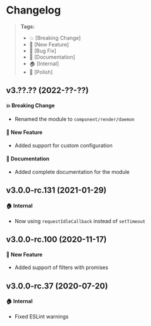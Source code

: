 Changelog
=========

> **Tags:**
> - :boom:       [Breaking Change]
> - :rocket:     [New Feature]
> - :bug:        [Bug Fix]
> - :memo:       [Documentation]
> - :house:      [Internal]
> - :nail_care:  [Polish]

## v3.??.?? (2022-??-??)

#### :boom: Breaking Change

* Renamed the module to `component/render/daemon`

#### :rocket: New Feature

* Added support for custom configuration

#### :memo: Documentation

* Added complete documentation for the module

## v3.0.0-rc.131 (2021-01-29)

#### :house: Internal

* Now using `requestIdleCallback` instead of `setTimeout`

## v3.0.0-rc.100 (2020-11-17)

#### :rocket: New Feature

* Added support of filters with promises

## v3.0.0-rc.37 (2020-07-20)

#### :house: Internal

* Fixed ESLint warnings
